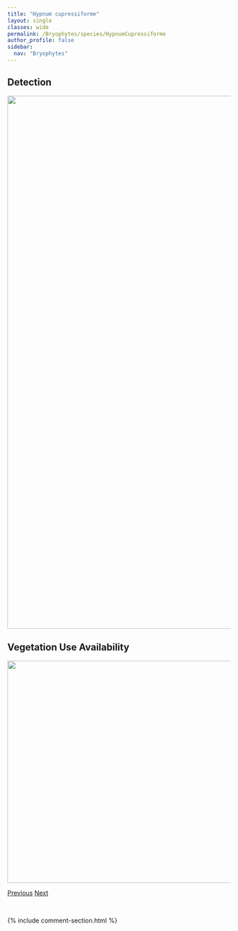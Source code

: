 ```yaml
---
title: "Hypnum cupressiforme"
layout: single
classes: wide
permalink: /Bryophytes/species/HypnumCupressiforme
author_profile: false
sidebar:
  nav: "Bryophytes"
---
```


<h2>Detection</h2>

<a href="https://drive.google.com/uc?export=view&id=1wGmHnEIVT_eIYhzS9ABR0tk1F43B54A7">
<img src="https://drive.google.com/uc?export=view&id=1wGmHnEIVT_eIYhzS9ABR0tk1F43B54A7" height = "1200" width = "800">
</a>


<h2>Vegetation Use Availability</h2>

<a href="https://drive.google.com/uc?export=view&id=1uWhkmCgM9jdGxF12IfOz3-QdyMZxQCYn">
<img src="https://drive.google.com/uc?export=view&id=1uWhkmCgM9jdGxF12IfOz3-QdyMZxQCYn" height = "500" width = "1000">
</a>


<a href="/DevelopmentWebsite/Bryophytes/species/HypnumCallichroum" class="pagination--pager" title="Hypnum callichroum">Previous</a> <a href="/DevelopmentWebsite/Bryophytes/species/HypnumHolmenii" class="pagination--pager" title="Hypnum holmenii">Next</a>

<p>&nbsp;</p>

{% include comment-section.html %}
